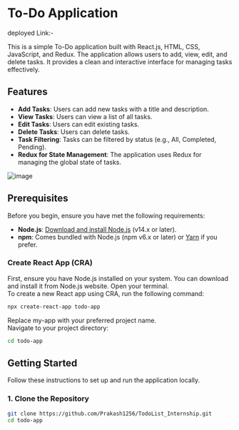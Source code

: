 # To-Do Application

deployed Link:-


This is a simple To-Do application built with React.js, HTML, CSS, JavaScript, and Redux. The application allows users to add, view, edit, and delete tasks. It provides a clean and interactive interface for managing tasks effectively.

## Features

- **Add Tasks**: Users can add new tasks with a title and description.
- **View Tasks**: Users can view a list of all tasks.
- **Edit Tasks**: Users can edit existing tasks.
- **Delete Tasks**: Users can delete tasks.
- **Task Filtering**: Tasks can be filtered by status (e.g., All, Completed, Pending).
- **Redux for State Management**: The application uses Redux for managing the global state of tasks.


![image](https://github.com/user-attachments/assets/3ce95d45-e632-4b95-8c36-9151fe36a13b)


## Prerequisites

Before you begin, ensure you have met the following requirements:

- **Node.js**: [Download and install Node.js](https://nodejs.org/) (v14.x or later).
- **npm**: Comes bundled with Node.js (npm v6.x or later) or [Yarn](https://classic.yarnpkg.com/en/docs/install/) if you prefer.


### Create React App (CRA)
 First, ensure you have Node.js installed on your system. You can download and install it from Node.js website.
Open your terminal.<br>
To create a new React app using CRA, run the following command:

```bash
npx create-react-app todo-app
```
Replace my-app with your preferred project name.<br>
Navigate to your project directory:

```bash
cd todo-app
```

## Getting Started

Follow these instructions to set up and run the application locally.

### 1. Clone the Repository

```bash
git clone https://github.com/Prakash1256/TodoList_Internship.git
cd todo-app



